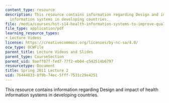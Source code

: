 ```yaml
---
content_type: resource
description: This resource contains information regarding Design and impact of health
  information systems in developing countries.
file: /media/courses/hst-s14-health-information-systems-to-improve-quality-of-care-in-resource-poor-settings-spring-2012/764448338f9b74ec5fff7531c29e4251_MITHST_S14S12_lec02_1102.pdf
file_type: application/pdf
learning_resource_types:
- Lecture Videos
license: https://creativecommons.org/licenses/by-nc-sa/4.0/
ocw_type: OCWFile
parent_title: Lecture Videos and Slides
parent_type: CourseSection
parent_uid: 9aeff07f-fed7-77f2-eb04-c542514b6797
resourcetype: Document
title: Spring 2011 Lecture 2
uid: 76444833-8f9b-74ec-5fff-7531c29e4251
---
```

This resource contains information regarding Design and impact of health information systems in developing countries.